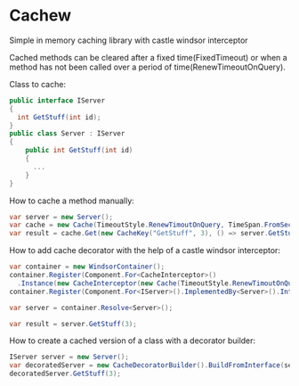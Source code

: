 Cachew
======

Simple in memory caching library with castle windsor interceptor

Cached methods can be cleared after a fixed time(FixedTimeout) or when a method has not been called over a period of time(RenewTimeoutOnQuery).

Class to cache:
```c#
public interface IServer
{
  int GetStuff(int id);
}
public class Server : IServer
{
    public int GetStuff(int id)
    {
      ...
    }
}
```

How to cache a method manually:
```c#
var server = new Server();
var cache = new Cache(TimeoutStyle.RenewTimoutOnQuery, TimeSpan.FromSeconds(3));
var result = cache.Get(new CacheKey("GetStuff", 3), () => server.GetStuff(3));
```

How to add cache decorator with the help of a castle windsor interceptor:
```c#
var container = new WindsorContainer();
container.Register(Component.For<CacheInterceptor>()
  .Instance(new CacheInterceptor(new Cache(TimeoutStyle.RenewTimoutOnQuery, TimeSpan.FromSeconds(3)))));
container.Register(Component.For<IServer>().ImplementedBy<Server>().Interceptors<CachingInterceptor>());

var server = container.Resolve<Server>();

var result = server.GetStuff(3);
```

How to create a cached version of a class with a decorator builder:
```c#
IServer server = new Server();
var decoratedServer = new CacheDecoratorBuilder().BuildFromInterface(server);
decoratedServer.GetStuff(3);
```
            


